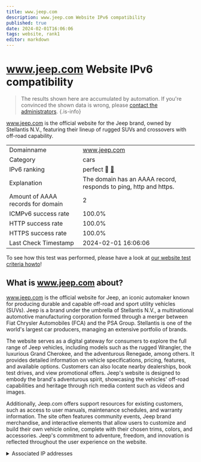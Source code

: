 ```yaml
---
title: www.jeep.com
description: www.jeep.com Website IPv6 compatibility
published: true
date: 2024-02-01T16:06:06
tags: website, rank1
editor: markdown
---
```


# www.jeep.com Website IPv6 compatibility

> The results shown here are accumulated by automation. If you're convinced the shown data is wrong, please [contact the administrators](/howto/chat). 
{.is-info}

www.jeep.com is the official website for the Jeep brand, owned by Stellantis N.V., featuring their lineup of rugged SUVs and crossovers with off-road capability.


|   |   |
| - | - |
| Domainname | www.jeep.com
| Category | cars |
| IPv6 ranking | perfect :1st_place_medal: [🔗](/howto/ranking) |
| Explanation | The domain has an AAAA record, responds to ping, http and https. |
| Amount of AAAA records for domain | 2 |
| ICMPv6 success rate | 100.0%|
| HTTP success rate | 100.0% |
| HTTPS success rate | 100.0% |
| Last Check Timestamp | 2024-02-01 16:06:06 |

To see how this test was performed, please have a look at [our website test criteria howto](/howto/testcriteria/website)!


## What is www.jeep.com about?
www.jeep.com is the official website for Jeep, an iconic automaker known for producing durable and capable off-road and sport utility vehicles (SUVs). Jeep is a brand under the umbrella of Stellantis N.V., a multinational automotive manufacturing corporation formed through a merger between Fiat Chrysler Automobiles (FCA) and the PSA Group. Stellantis is one of the world's largest car producers, managing an extensive portfolio of brands.

The website serves as a digital gateway for consumers to explore the full range of Jeep vehicles, including models such as the rugged Wrangler, the luxurious Grand Cherokee, and the adventurous Renegade, among others. It provides detailed information on vehicle specifications, pricing, features, and available options. Customers can also locate nearby dealerships, book test drives, and view promotional offers. Jeep's website is designed to embody the brand's adventurous spirit, showcasing the vehicles' off-road capabilities and heritage through rich media content such as videos and images.

Additionally, Jeep.com offers support resources for existing customers, such as access to user manuals, maintenance schedules, and warranty information. The site often features community events, Jeep brand merchandise, and interactive elements that allow users to customize and build their own vehicle online, complete with their chosen trims, colors, and accessories. Jeep's commitment to adventure, freedom, and innovation is reflected throughout the user experience on the website.



<details>
<summary>Associated IP addresses</summary>

2a02:26f0:3500:1b::1724:a398

2a02:26f0:3500:1b::1724:a38c

</details>
